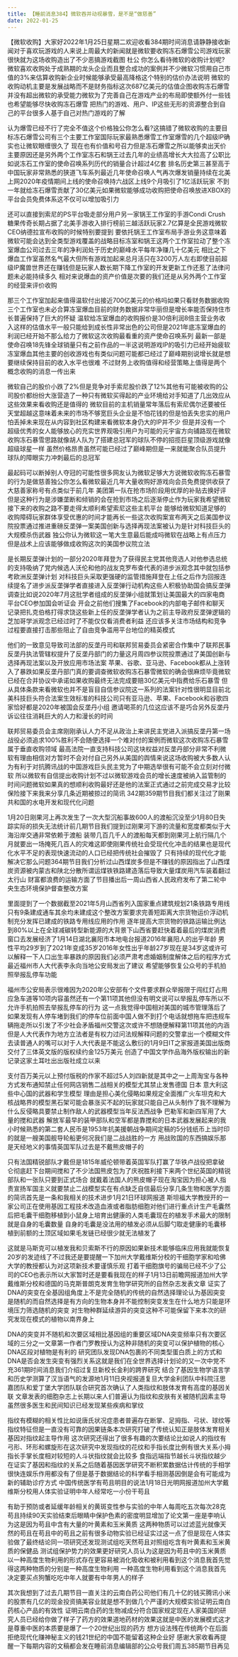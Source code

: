 ```yaml
---
title: 【睡前消息384】微软吞并动视暴雪，是不是“做慈善”
date: 2022-01-25
---
```


【微软收购】大家好2022年1月25日星期二欢迎收看384期时间消息请静静接收新闻对于喜欢玩游戏的人来说上周最大的新闻就是微软要收购冻石爆雪公司游戏玩家很快就为这场收购造出了不少恶搞游戏截图
杜公 你怎么看待微软的收购计划呢?微软喜欢收购处于成熟期的龙头企业而且整合成功的案例并不少微软习惯用自己市值的3%来估算收购新企业时候能够承受最高降格这个特别的估价办法说明
微软的收购动机主要是发展战略而不是财务指标这次687亿美元的估值企图收购冻石爆雪并没有超出微软的承受能力微软为了完善自己在游戏产业的布局即使额外付一些钱也希望能够尽快收购冻石爆雪
把热门的游戏、用户、IP这些无形的资源整合到自己的平台很多人基于自己对热门游戏的了解

认为爆雪已经不行了完全不值这个价格独公你怎么看?这搞错了微软收购的主要目标冻石爆雪公司有三个主要工作室国际玩家最熟悉爆雪工作室爆雪的几个超级IP确实也让微软眼缠很久了
现在也有价值和号召力但是冻石爆雪之所以能够卖出天价主要原因还是另外两个工作室冻石和锅王过去几年的业绩高增长大大拉高了公职比如说冻石工作室的使命召唤系列历代的销量合计超过4亿套
排名历史第三甚至高于中国玩家非常熟悉的狭道飞车系列最近几年使命召唤人气再次爆发销量持续在北美上网2020年疫情期间上线的使命召唤持六战区上线9个月吸引了1亿活跃玩家
不到一年就给冻石爆雪贡献了30亿美元如果微软能够成功收购把使命召唤放进XBOX的平台会员免费体系这不仅可以增加吸引力

还可以直接到索尼的PS平台吸走部分用户另一家锅王工作室的手游Condi Crush糖果传奇长期占据了北美手游收入排行榜前三越活跃玩家2.7亿算是全民游戏微软CEO纳德拉宣布收购的时候特别要提到
要依托锅王工作室布局手游业务这意味着微软可能会达到全类型游戏覆盖的战略目标冻室和锅王这两个工作室拉动了整个冻室爆血公司过去三年的净利润处于历史的巅峰水平每年净赚几十亿美元
相比之下爆血工作室虽然名气最大但所有游戏加起来总月活只在3200万人左右即使目前超级IP魔兽世界还在赚钱但是玩家人数长期下降工作室的开发更新工作还惹了法律问题未必能持续多久
相对来说爆血的资产价值是次要的我们还是从另外两个工作室的经营来评价收购

那三个工作室加起来值得温软付出接近700亿美元的价格吗如果只看财务数据收购三个工作室也未必合算冻室爆血目前的财务数据非常华丽但是增长率能否保持住市长普遍保持了巨大的怀疑
温软给冻室爆血的收购报价是30倍利润8倍主营业务收入这样的估值水平一般只能给到成长性非常出色的公司但是2021年底冻室爆血的利润已经开始不那么给力了微软这次收购最看重的资产使命召唤系列
最新一部是使命召唤18先锋全球销量只有之前作品的一半这说明游戏IP的吸引力已经开始疲软冻室爆血其他主要的创收游戏也有类似问题可能都已经过了巅峰期别说增长就是想要继续保持目前的收入水平也很难
不过财务上收购值得和经营策略上值得是两个概念收购的消息一传出来

微软自己的股价小跌了2%但是竞争对手索尼股价跌了12%其他有可能被收购的公司股价都纷纷大涨营造了一种只有微软买得起的产业环境给对手知道了几出效应从这些效果来看收购还是值得的
微软目前的主机销量常年落后有索尼偶尔还要被任天堂超越这意味着未来的市场不够宽巨头企业是不怕花钱的但是怕丢失忠实的用户怕丢掉未来现在从内容到社区构建来看微软本身仍大的IP并不少
但是并没有一个超级优秀的女人能够放心的充实世界观吸引用户为可能的元宇宙方向铺路现在微软收购冻石暴雪思路就像胡人队为了搭建总冠军的球队不停的招揽巨星顶级游戏就像超级球星一样
虽然价格昂贵虽然可能已经过了巅峰期但是一来就能聚合队员提升球队的障眼实力冲刺最后的总冠军

最起码可以断掉别人夺冠的可能性很多网友认为微软足够大方说微软收购冻石暴雪的行为是做慈善独公你怎么看微软最近几年大量收购好游戏向会员免费提供收获了大慈善家称号有点类似于前几年
美团第一队在抢市场阶段用优厚的补贴去换好评但是这种行为是涉嫌垄断和倾销的会在抢到市场之后逐渐停止作为玩家我希望微软接下来的收购之路不要走得太顺利希望索尼这些主机平台
能够给微软知道足够的收购障碍玩家群体享受优惠的时间才能再长一些这次收购案宣布两天之后美国参议院投票通过推进重磅反垄弹一案美国创新与选择再现法案被认为是针对科技巨头的大规模杀伤武器
独公你认为微软这一笔大生意最后能成吗微软在战略上有点压力但是战术上应该能够做成收购这次的美国参议院立法

是长期反垄弹计划的一部分2020年拜登为了获得民主党其他竞选人对他参选总统的支持吸纳了党内候选人沃伦和他的战友克罗布查代表的进步派观念其中就包括参考欧洲反垄弹计划
对科技巨头采取更强硬的监管措施拜登在上任之后作为回报连续提名了进步派反垄弹学者直接进入反垄弹行动机构这些人积极协助国会搞反垄弹调查比如说2020年7月这批学者组成的反垄弹小组就策划让美国最大的四家电商平台CEO参加国会听证会
开会之前他们搜集了Facebook的内部电子邮件和聊天记录把扎克伯格打得求饶这些新上任的反垄弹学者认为之前主导政府反垄弹逻辑的芝加哥学派观念已经过时了不能仅仅看消费者利益
还应该多关注市场结构和竞争过程要直接打击那些阻止了自由竞争滥用平台地位的精英模式

他们的一致意见导致司法部的反垄丹司和联邦贸易委员会紧密合作集中了联邦民事反垄丹执法管辖权提升了反垄丹部门的力量这月周四参议院投票通过了美国创新与选择再现法案以及开放应用市场法案
苹果、谷歌、亚马逊、Facebook都从上涨转入了暴跌如果反垄丹部门真的要调查微软收购冻石暴雪微软的确会很麻烦毕竟微软已经在合并协议中承诺如果收购最终无法完成要赔30亿美元中指费给乐石暴雪
但从具体条款来看微软也并不是盲目自信参议院这一系列的法案针对性很明显目前北美科技巨头符合法案生效标准的科技公司只有亚马逊、苹果、Facebook和谷歌四家恰好都是2020年被国会反垄丹小组
邀请喝茶的几位这应该不是巧合另外反垄丹诉讼往往消耗巨大的人力和漫长的时间

联邦贸易委员会主席刚刚承认人力不足从政治上来讲民主党进入派搞反垄丹第一场战役必须追求100%胜利不会随便选择一个难对付的案例而微软这次收购冻石暴雪属于垂直收购领域
最高法院一直支持科技公司这块权益对反垄丹部分非常不利微软有理由相信对方暂时不会对付自己另外从美国的舆情来说这场收购被大多数人认为有利于对抗腾讯战的中国游戏巨头民主党为了中期选举很有可能不会立刻对付微软
所以微软有自信提出收购计划不过以微软游戏会员的增长速度被纳入监管制的时间问题微软如果真的想顺利收购最好还是他的法案正式通过之前完成交易才比较保险接下来我来分享几条近期被掠过的简讯
342期359期节目我们都关注过了刚果共和国的水电开发和现代化问题

1月20日刚果河上再次发生了一次大型沉船事故600人的渡船沉没至少1月80日失踪实际的损失无法统计前几期节目我们提到过刚果河下游的流量和宽度都类似于大海沿岸交通非常依赖于渡船
装带几百几千人的渡船每天都到刚果河上航行隔几个月就要出一场掩死几百人的灾难这即使刚果传统社会受现代化冲击的结果也是现代化水平不足的表现快速流动的人口已经把传统社会摧毁了
只有持续的现代化才能解决它那么问题364期节目我们分析过山西煤炭多但是不赚钱的原因指出了山西煤炭资源被内蒙古和陕北分散所谓运煤铁铁路建造落后导致大量煤炭用汽车装着翻过太行山
财富都浪费的运输方面了节目播出后一周山西省人民政府发布了第二轮中央生态环境保护督查整改方案

里面提到了一个数据截至2021年5月山西省列入国家重点建筑规划21条铁路专用线只有9条建成通车其余均未建成这个整改方案要求完善短距离大宗货物运价浮动机制充分发挥已建成的铁路专用线应用的作用
逐年提高大宗货物的铁路运输比例达到80%以上在全球减碳转型新能源的大背景下山西省要赶快着着最后的煤炭消费窗口去发展经济了1月14日湖北襄阳市本地电台报道2016年襄阳人的出乎年龄
男性平均29岁到了2021年变成35岁2016年女性出乎年龄27岁现在是34岁这或许可以解释一下人口出生率暴跌的原因我们必须严肃考虑婚姻制度解体之后的程序方式最近福州市人大代表李永向当地公安局发出了建议
希望能够恢复公众号的手机拍照举报乱停车功能

福州市公安局表示很难因为2020年公安部有个文件要求群众举报限于闯红灯占用应急车道等10项内容虽然还有一个第11项其他但没有明文说可以举报乱停车所以不允许手机拍照去举报乱停车的行为
这一点我觉得中国相对美国的城市管理落后了如果发现有人停车堵到我们的停车位前面中国人做不到打个电话就想拖车把违规车辆拖走所以引发了不少社会矛盾福州交警这次或许不想随便解释第11项其他的内涵
但是人大代表作为地方立法者是有权力过问法规解释问题的交警拿出一个模糊文件去读普通人的嘴可以对于人大代表是不能这么敷衍的1月9日IT之家报道美国出版商交付了三体英文版的版权续约金125万美元
创造了中国文学作品海外版权输出的新记录这家土耳吐出出版社成立以来

支付百万美元以上预付版税的作家不超过5人刘四新就是其中之一上周淘宝与各种方式发布通知禁止任何网店销售二战相关的模型尤其禁止发售德国 日本 意大利这些中心国的武器和学生模型
理由是担心美化侵略如果规定全面推广火车坦克和大核战略界的模型黑石架可能会暴涨买不起的玩家就只能自己从头制作了我不理解为什么反侵略具要禁止制作敌人的武器模型当年反法西战争 巴勒军和新四军用了大量的搅和武器
解放军最早的装甲部队和空军都是靠搅和的日本武器发展起来的我小时候熟悉的第二套人民币是1953年抗美援朝战争期间定稿的5分钱纸币上当时印的就是一艘美国舰导轮船更何况我们是二战战胜的一方
用战败国的东西搞娱乐那是天经地义的事情英国军队过去是不戴熊皮帽子的

只有法国精锐部队才戴但是1815年威伦顿带着英国军队打赢了华铁卢战役把拿破仑彻底赶下台期间搅和了不少法国熊皮包为了庆祝胜利接下来两个世纪英国的精锐部队和一张队只要到正式场合
就戴着法国人的熊皮帽子现在淘宝因为担心被人指责宣扬军国主义就要禁止二战模型实在有点缺乏自信最后分享几条生物和医学方面的简讯首先是一条和我相关的技术进步1月21日环球网报道
斯坦福大学教授开的一家公司正在使用基因工程技术改造血液或者脂肪细胞对他们进行重点计生产毛囊然后把毛囊干细胞移植到小鼠身上培育出健康的人类毛囊现在的植发手术最大的限制就是自身的毛囊数量
自身的毛囊是没法用的植发必须从后脚勺取走健康的毛囊移植到前额的土顶区域如果毛发链已经很少就无法植发了

这就是马斯克可以植发我和贝索斯不行的原因如果新技术能够临床应用我就能恢复20岁的发迹线了不过我还是要提醒一下加州大学戴维斯分校的干细胞学家和哈佛大学的教授都认为对这项新技术要谨慎乐观
打着干细胞旗号的骗局已经不少了公司的CEO也表示所以大家暂时还是要看我现在的样子1月13日前瞻网报道加州大学戴维斯分校和德国的马克斯普朗克发育生物学研究所的自然杂志发表文章
证实了DNA的突变在全基因组角度上不是完全随机的传统的自然选择理论认为基因突变是随机的而自然选择是有方向的生物本身并不能控制突变发生在什么地方只能是环境压力筛选随机的突变
对生物种群延续游异的突变这种不可能保留下来本次的研究发现在模式的植物以南界身上

DNA的突变并不随机和次要区域相比基因组的重要区域DNA突变频率只有次要区域的三分之一文章第一作者门罗教授认为这种非随机的突变可以保护植物的核心DNA区段对植物是有利的
研究团队发现DNA包裹的不同类型蛋白质上的方式和DNA是否会发生突变有强烈关系这就是我们在全世界选择计划论的又一次中党不充361期时间消息我们介绍过复旦新校长金利的跨界研究
结合了基因生物学语言学和历史学测算了汉当语气的发源地1月11日央视报道复旦大学金利团队中科院汪思嘉团队和爱丁堡大学团队联合研究首次确认了人类指纹和肢体发育有高度的基因关联
文章发表的细胞杂志上长期以来人们普遍认为指纹和皮肤有关被随机因素主导虽然很多医生和民间知识已经发现某些疾病和掌纹

指纹有模糊的相关性比如说唐氏状况症患者普遍存在断掌、足拇指、弓状、球纹等指纹特征但是一直没有可靠的因果链条本次研究打破了传统认知正是肢体发育相关基因对指纹起主导作用
这次研究还得出了很多有趣的次要结论比如说人的指纹有弓形、环形和螺旋形在这次研究中发现指纹的花纹和手指长度比例有很大关系小拇指长手掌长度相对较短的人斗状指纹就会比较多
食指远端指节越长斗状指纹越少在证实了基因和指纹的关系之后随着基因医学研究不断积累数据估计传统的手相学很快连娱乐作用都没有了但是基于数据结论的科学看手相测基因倒是会有可能成为新的辅助诊疗方式
中国传统医学有苟且明目的说法1月18日光明网报道加州大学戴维斯分校用人体实验证明中年人经常吃一小份干苟且

有助于预防或者延缓年龄相关的黄斑变性参与实验的中年人每周吃五次每次28克苟且持续90天实验结束后眼睛中保护色素的密度明显增加了论文第一座是李响认为这是因为苟且中含有大量的叶黄素和玉米黄质
这两种物质可以过滤蓝光就像天然的苟且在苟且中的苟且之前有很多动物实验已经证实过这一点了但是现在人体实验做了最终结论同一项研究还发现测试组吃天然苟且对照组吃含有叶黄素和玉米黄质的保健品
测试组保护势力的效果更好研究人员认为这是因为苟且中的玉米黄质以一种高度生物利用的形式存在更容易被消化吸收和被利用看到这个消息我首先觉得这两种物质的分别是一种高度生物利用
一种高度生物利用看到这个消息我首先决定要买点狗蟹吃吃中年人就要有中年男人的样子

其次我想到了过去几期节目一直关注的云南白药公司他们有几十亿的钱买腾讯小米的股票有几亿的现金投资搞美容业就是想不到做几个严谨的大规模实验证明云南白药核心产品的有效性
证明云南白药的生物减成分符合国家规定现在人家美国的研究人员已经给你做了样子了药方的效果道地药材的效果这就是中医的发展模式这才是尊重中医的本质要是爆了一个20世纪出现的药方
想方设法残在传统两个在后面拒绝现代化赚神秘主义的钱21世纪的中国不能留着这种企业好 感谢大家收看再提醒一下每期内容的文稿都会发在睡前消息编辑部的公众号我们周五385期节目再见
